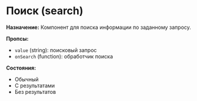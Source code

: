 # Поиск (search)

**Назначение:**
Компонент для поиска информации по заданному запросу.

**Пропсы:**
- `value` (string): поисковый запрос
- `onSearch` (function): обработчик поиска

**Состояния:**
- Обычный
- С результатами
- Без результатов 